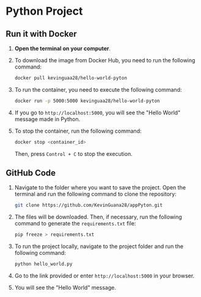 
# Python Project

## Run it with Docker

1. **Open the terminal on your computer**.

2. To download the image from Docker Hub, you need to run the following command:

   ```bash
   docker pull kevinguaa28/hello-world-pyton
   ```

3. To run the container, you need to execute the following command:

   ```bash
   docker run -p 5000:5000 kevinguaa28/hello-world-pyton
   ```

4. If you go to `http://localhost:5000`, you will see the "Hello World" message made in Python.

5. To stop the container, run the following command:

   ```bash
   docker stop <container_id>
   ```

   Then, press `Control + C` to stop the execution.

## GitHub Code

1. Navigate to the folder where you want to save the project. Open the terminal and run the following command to clone the repository:

   ```bash
   git clone https://github.com/KevinGuana28/appPyton.git
   ```

2. The files will be downloaded. Then, if necessary, run the following command to generate the `requirements.txt` file:

   ```bash
   pip freeze > requirements.txt
   ```

3. To run the project locally, navigate to the project folder and run the following command:

   ```bash
   python hello_world.py
   ```

4. Go to the link provided or enter `http://localhost:5000` in your browser.

5. You will see the "Hello World" message.
